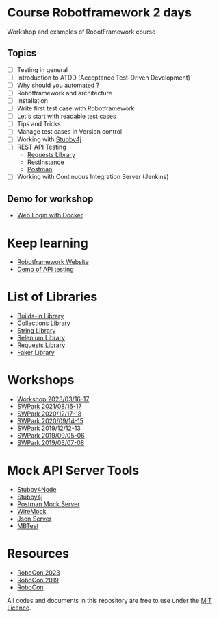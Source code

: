 # Course Robotframework 2 days
Workshop and examples of RobotFramework course

## Topics

* [ ] Testing in general
* [ ] Introduction to ATDD (Acceptance Test-Driven Development)
* [ ] Why should you automated ?
* [ ] Robotframework and architecture
* [ ] Installation
* [ ] Write first test case with Robotframework
* [ ] Let's start with readable test cases
* [ ] Tips and Tricks
* [ ] Manage test cases in Version control
* [ ] Working with [Stubby4j](https://github.com/azagniotov/stubby4j)
* [ ] REST API Testing
  * [Requests Library](https://github.com/MarketSquare/robotframework-requests)
  * [RestInstance](https://github.com/asyrjasalo/RESTinstance/)
  * [Postman](https://www.postman.com/)
* [ ] Working with Continuous Integration Server (Jenkins)

## Demo for workshop
* [Web Login with Docker](https://github.com/up1/demo-login-workshop)

# Keep learning
* [Robotframework Website](http://robotframework.org/)
* [Demo of API testing](https://github.com/up1/go-restful-api)

# List of Libraries
* [Builds-in Library](http://robotframework.org/robotframework/latest/libraries/BuiltIn.html)
* [Collections Library](http://robotframework.org/robotframework/latest/libraries/Collections.html)
* [String Library](http://robotframework.org/robotframework/latest/libraries/String.html)
* [Selenium Library](http://robotframework.org/SeleniumLibrary/SeleniumLibrary.html)
* [Requests Library](https://github.com/bulkan/robotframework-requests)
* [Faker Library](https://pypi.org/project/robotframework-faker/)

# Workshops
* [Workshop 2023/03/16-17](https://github.com/up1/workshop-robot-20230316)
* [SWPark 2021/08/16-17](https://github.com/up1/workshop-robot-20210816)
* [SWPark 2020/12/17-18](https://github.com/up1/workshop-robotframework-20201217)
* [SWPark 2020/09/14-15](https://github.com/up1/workshop-robotframework-20200914)
* [SWPark 2019/12/12-13](https://github.com/up1/workshop-robotframework-20191212)
* [SWPark 2019/09/05-06](https://github.com/up1/workshop-robotframework-20190905)
* [SWPark 2019/03/07-08](https://github.com/up1/workshop-robotframework-20190308)

# Mock API Server Tools
* [Stubby4Node](https://github.com/mrak/stubby4node)
* [Stubby4j](https://github.com/azagniotov/stubby4j)
* [Postman Mock Server](https://learning.postman.com/docs/designing-and-developing-your-api/mocking-data/setting-up-mock/)
* [WireMock](http://wiremock.org/)
* [Json Server](https://github.com/typicode/json-server)
* [MBTest](http://www.mbtest.org/)


# Resources
* [RoboCon 2023](https://www.youtube.com/watch?v=lKu-9WKtYcg&list=PLSK6YK5OGX1DYqe35OX0_CqE1DEP7dI9I)
* [RoboCon 2019](https://www.youtube.com/playlist?list=PLSK6YK5OGX1D-QpVap5C7NlfurQ1dsGbt)
* [RoboCon](https://robocon.io/#previous-talks)

All codes and documents in this repository are free to use under the [MIT Licence](https://opensource.org/licenses/MIT).

